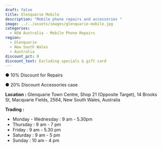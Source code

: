 ```yaml
---
draft: false
title: Glenquarie Mobile
description: "Mobile phone repairs and accessories "
image: ../../assets/images/glenquarie-mobile.jpg
categories:
  - NSW Australia - Mobile Phone Repairs
region:
  - Glenquarie
  - New South Wales
  - Australia
discount_pct: 0
discount_text: Excluding specials & gift card
---
```

● 10% Discount for Repairs

● 20% Discount Accessories case

**Location :** Glenquarie Town Centre, Shop 21 (Opposite Target), 14 Brooks St, Macquarie Fields, 2564, New South Wales, Australia

**Trading :**

* Monday - Wednesday : 9 am - 5.30pm
* Thursday : 9 am - 7 pm
* Friday : 9 am - 5.30 pm
* Saturday : 9 am - 5 pm
* Sunday : 10 am - 4 pm
